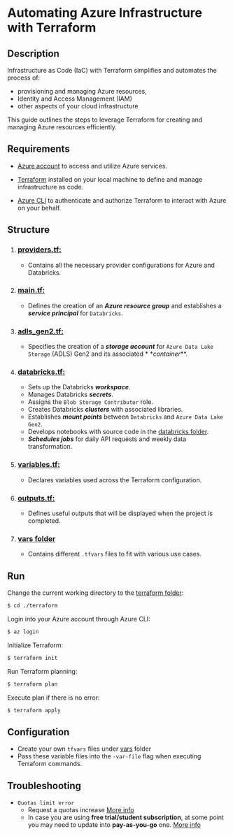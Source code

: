 # Automating Azure Infrastructure with Terraform

## Description

Infrastructure as Code (IaC) with Terraform simplifies and automates the process of:

- provisioning and managing Azure
  resources,
- Identity and Access Management (IAM)
- other aspects of your cloud infrastructure

This guide outlines the steps to
leverage Terraform for creating and managing Azure resources efficiently.

## Requirements

- [Azure account](https://azure.microsoft.com/en-us/free/search/?ef_id=_k_Cj0KCQiAmNeqBhD4ARIsADsYfTfCVwwbCl8gclCJU6wI8QcFbJkw_wNu30TydWg2mhETRF7ycss2a68aAj-FEALw_wcB_k_&OCID=AIDcmmftanc7uz_SEM__k_Cj0KCQiAmNeqBhD4ARIsADsYfTfCVwwbCl8gclCJU6wI8QcFbJkw_wNu30TydWg2mhETRF7ycss2a68aAj-FEALw_wcB_k_&gad_source=1&gclid=Cj0KCQiAmNeqBhD4ARIsADsYfTfCVwwbCl8gclCJU6wI8QcFbJkw_wNu30TydWg2mhETRF7ycss2a68aAj-FEALw_wcB)
  to access and utilize Azure services.

- [Terraform](https://developer.hashicorp.com/terraform/tutorials/aws-get-started/install-cli)
  installed on your local machine to define and manage infrastructure as code.

- [Azure CLI](https://learn.microsoft.com/en-us/cli/azure/install-azure-cli)
  to authenticate and authorize Terraform to interact with Azure on your behalf.

## Structure

1. ### [providers.tf:](./providers.tf)
    - Contains all the necessary provider configurations for Azure and Databricks.
2. ### [main.tf:](./main.tf)
    - Defines the creation of an **_Azure resource group_** and establishes a **_service principal_** for `Databricks`.

3. ### [adls_gen2.tf:](adls_gen2.tf)
    - Specifies the creation of a **_storage account_** for `Azure Data Lake Storage` (ADLS) Gen2 and its associated *
      *_container_**.

4. ### [databricks.tf:](databricks.tf)
    * Sets up the Databricks **_workspace_**.
    * Manages Databricks **_secrets_**.
    * Assigns the `Blob Storage Contributor` role.
    * Creates Databricks **_clusters_** with associated libraries.
    * Establishes **_mount points_** between `Databricks` and `Azure Data Lake Gen2`.
    * Develops notebooks with source code in the [databricks folder](../databricks).
    * **_Schedules jobs_** for daily API requests and weekly data transformation.

5. ### [variables.tf:](variables.tf)
    - Declares variables used across the Terraform configuration.

6. ### [outputs.tf:](outputs.tf)
    - Defines useful outputs that will be displayed when the project is completed.

7. ### [vars folder](./vars)
    - Contains different `.tfvars` files to fit with various use cases.

## Run

Change the current working directory to the [terraform folder](.):

```bash
$ cd ./terraform
```

Login into your Azure account through Azure CLI:

```bash
$ az login
```

Initialize Terraform:

```bash
$ terraform init
```

Run Terraform planning:

```bash
$ terraform plan
```

Execute plan if there is no error:

```bash
$ terraform apply
```

## Configuration

- Create your own `tfvars` files under [vars](./vars) folder
- Pass these variable files into the `-var-file` flag when executing Terraform commands.

## Troubleshooting

- `Quotas limit error`
    - Request a quotas increase
      [More info](https://learn.microsoft.com/en-us/azure/quotas/quickstart-increase-quota-portal)
    - In case you are using **free trial/student subscription**,
      at some point you may need to update into **pay-as-you-go** one.
      [More info](https://learn.microsoft.com/en-us/azure/cost-management-billing/manage/upgrade-azure-subscription)